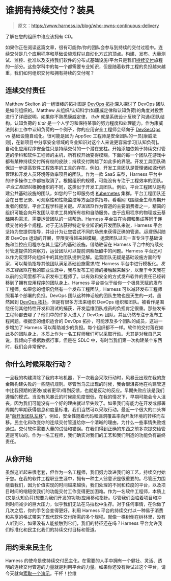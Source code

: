 # 谁拥有持续交付？装具

> 原文：<https://www.harness.io/blog/who-owns-continuous-delivery>

了解在您的组织中谁应该拥有 CD。

如果你正在阅读这篇文章，很有可能你/你的团队会参与到持续的交付过程中。连续交付是几个应用程序和基础设施规程以自动化方式的顶点。构建、发布、大量测试、监控、批准以及支持我们软件的分布式基础设施/平台只是我们[持续交付](https://harness.io/blog/what-is-continuous-delivery/)旅程的一部分。这些学科中的每一个都需要专业知识，但是随着软件工程的负担越来越重，我们如何组织交付和拥有持续的交付呢？

## 连续交付责任

Matthew Skelton 的一组很棒的拓扑图是 [DevOps 拓扑](https://web.devopstopologies.com/)深入探讨了 DevOps 团队是如何组织的。Matthew 从组织/认知科学(如康威定律和认知负荷)的角度对投票进行了详细说明。如果你不熟悉康威定律， *tl:dr* 就是系统设计反映了沟通/团队结构。认知负荷的 *tl:dr* 是一个人学习和保持某事的努力程度和处理能力。作为康威法则和工作中认知负荷的一个例子，你的应用安全工程师会倾向于 [DevSecOps](https://www.redhat.com/en/topics/devops/what-is-devsecops) vs 基础设施自动化。很可能是因为 AppSec 工程师是安全团队的一员[康威法则]，在新项目中分享安全领域的专业知识对这个人来说更容易学习[认知负荷]。自动化应用程序安全性只是持续交付的一个潜在支柱。开始添加依赖于持续交付管道的学科和软件工程师的主机，所有权开始变得模糊。下面的每一个团队在游戏中都有某种持续交付所有权的皮肤；持续交付跨越了如此多的界限。开发工具团队确保进一步提高软件工程效率的工具的存在。例如，开发工具团队是管理诸如源代码管理和开发人员环境等效率项目的团队。作为一款 SaaS 车型，Harness 平台中的许多操作工作都被取消了。根据组织的规模，可能没有专注于工程效率的团队。*平台工程团队*根据组织的不同，这类似于开发工具团队。例如，平台工程团队是构建公共基础设施的团队，如您的平台即服务或 [Kubernetes](https://harness.io/blog/deploying-to-kubernetes/) 集群。平台工程团队还会在日志记录、可观察性和性能监控等方面提供指导。看看网飞围绕全生命周期开发者的模型，平台工程学科是关键。*开发团队*作为管道的主要消费者之一，精简的组织可能会向开发团队寻求工具的所有权和自助服务。由于应用程序的物理或云基础架构需求，需要运营团队的一些帮助。Harness 平台旨在协调和集成等同于连续交付的多个规程。对于无法获得特定专业知识的开发团队来说，Harness 平台坚持为您提供指导，并设计为让您尝试不同的场景来获得正确的管道。*运营团队*随着 DevOps 运动的开展，界限变得越来越模糊，运营团队过去一直专注于基础设施和监控应用程序在其上运行的基础设施。借助驻留在 Harness 平台中的持续交付管道提供的洞察力，运营团队可以提前洞察酝酿中的问题。Harness 平台还可以作为反馈环向组织中的其他团队提供见解。运营团队无疑是基础设施方面的专家，可以帮助指导其他团队满足基础设施需求/在 Harness 平台中进行模板化。*发布工程团队*在我的职业生涯中，我与发布工程师的接触越来越少，以至于今天我在以前的公司里都不认识发布工程师了。以有效和安全的方式发布软件的责任已经转移到了拥有应用程序的团队身上。Harness 平台类似于给你一个极具天赋的发布工程师。如果您的组织仍然有一个发布工程团队，Harness 可以减轻发布工程师照看单个部署的负担。DevOps 团队这种神话般的团队生物也是天生的一对。虽然回到 [DevOps 拓扑](https://web.devopstopologies.com/)，但是有很多方法来组织 DevOps 组织和团队。被看作是围绕任何其他特性开发和测试的捕获，开发运维团队成员的负担肯定很重。那些发布工程师都去哪了？他们中的许多人进入了 DevOps 团队，并且仍然专注于发布工程问题。根据您的组织适合的 DevOps 拓扑，可能涉及多个团队的成员，这进一步增加了 Harness 可以帮助减少的负担。每个组织都不一样。软件的交付落在如此多的团队身上，本质上作为一名工程师我们可以采取行动。尤其是对我自己来说，我倾向于根据数据行事，但是在 SDLC 中，有时当我们第一次构建某个东西时，我们会非常保守。

## 你什么时候采取行动？

一旦我的构建清除了我的本地机器，下一次我会采取行动时，风暴云出现在我的詹金斯构建失败的一些随机规则。尽管当乌云出现的时候，我会很沮丧地在构建管道中比我预期的更晚(或者更早)得到反馈，也就是反动的反应。早期失败应该是我们遵循的模式。当没有风暴云的时候能见度很低，在我的情况下，早期可能会令人沮丧，因为我们可能没有一个好的理由就过早失败了。如果我们有能力在开发或部署周期的早期获得信息和度量标准，我们当然可以采取行动。最近一个很大的口头禅是“[向开发团队左移](https://www.twistlock.com/2017/05/31/shift-left-security/)”。例如，安全性随着代码和漏洞覆盖率向开发环境的转移而左移。民主化和改变你的连续交付管道给你一个清晰的理由，为什么一些事情失败或通过。交付软件需要大量的试验和错误。在我们得到正确的东西之前多次提交给管道是可以的。作为一名工程师，我们确实对我们的工艺和我们制造的功能负有最终责任。

## 从你开始

虽然这听起来很老套，但作为一名工程师，我们努力改进我们的工艺，持续交付始于您。在我的软件工程职业生涯中，拥有一种主人翁意识是很重要的。尽管压力围绕着我们，因为价值实现的时间越来越快，我们处理的不同和粒度的平台，以及项目时间的缩短使我们的功能交付工作变得更加困难。作为一名软件工程师，本质上(又是认知负荷)想要为我们开发的功能/应用移动指针。尽管我们面临着项目和冲刺时间减少的巨大压力，似乎我们无法在马拉松中生存。对于任何事情，在你做了几次之后，你的手艺会变得更好。利用 Harness 平台的持续交付以一种易于消费和共享的格式带来了现代软件交付所需的多个规程。就像一棵树倒在树林里，没有人听到它，如果没有人能接触到它们，我们的特征还在吗？Harness 平台允许我们标准化和民主化我们的持续交付目标和管道。

## 用约束来民主化

Harness 的使命是使持续交付民主化。在需要的人手中拥有一个健壮、灵活、透明的连续交付管道的力量就是利用平台的力量。如果你还没有尝试过这个平台，请今天就向[索取一个演示](https://harness.io/demo/)。干杯！拉维